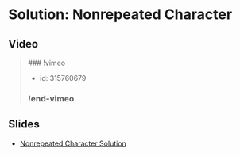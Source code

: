 
# Solution: Nonrepeated Character



## Video

<blockquote>
### !vimeo

* id: 315760679

### !end-vimeo
</blockquote>



## Slides

* [Nonrepeated Character Solution](https://docs.google.com/a/hackreactor.com/presentation/d/1GvOM04vnLTOd82TXBbwF_CdJmionr_EPioDJfIFtoO0/embed?start=false&loop=false&delayms=3000)

